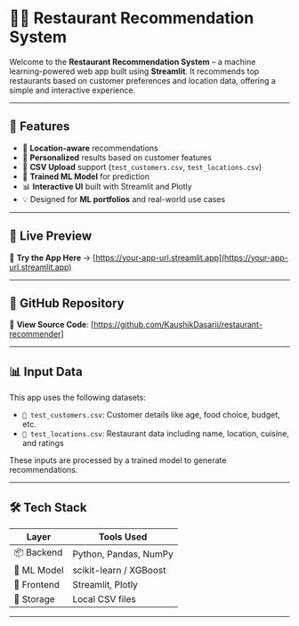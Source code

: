 # 🍔✨ Restaurant Recommendation System

Welcome to the **Restaurant Recommendation System** – a machine learning-powered web app built using **Streamlit**. It recommends top restaurants based on customer preferences and location data, offering a simple and interactive experience.

---

## 🌟 Features

- 📍 **Location-aware** recommendations
- 👥 **Personalized** results based on customer features
- 📂 **CSV Upload** support (`test_customers.csv`, `test_locations.csv`)
- 🧠 **Trained ML Model** for prediction
- 📊 **Interactive UI** built with Streamlit and Plotly
- 💡 Designed for **ML portfolios** and real-world use cases

---

## 🔗 Live Preview

📲 **Try the App Here** → [https://your-app-url.streamlit.app](https://your-app-url.streamlit.app)  


---

## 📎 GitHub Repository

🔗 **View Source Code**: [https://github.com/KaushikDasarii/restaurant-recommender]

---

## 📊 Input Data

This app uses the following datasets:

- `🧾 test_customers.csv`: Customer details like age, food choice, budget, etc.
- `📍 test_locations.csv`: Restaurant data including name, location, cuisine, and ratings

These inputs are processed by a trained model to generate recommendations.

---

## 🛠️ Tech Stack

| Layer        | Tools Used                   |
|--------------|------------------------------|
| 📦 Backend   | Python, Pandas, NumPy         |
| 🤖 ML Model  | scikit-learn / XGBoost        |
| 🎨 Frontend  | Streamlit, Plotly             |
| 📁 Storage   | Local CSV files               |

---


